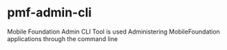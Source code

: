 # pmf-admin-cli
Mobile Foundation Admin CLI Tool is used Administering MobileFoundation applications through the command line
